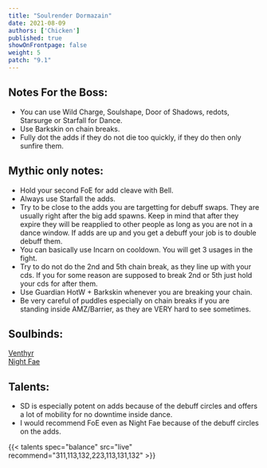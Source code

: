 ```yaml
---
title: "Soulrender Dormazain"
date: 2021-08-09
authors: ['Chicken']
published: true
showOnFrontpage: false
weight: 5
patch: "9.1"
---
```



## Notes For the Boss:
- You can use Wild Charge, Soulshape, Door of Shadows, redots, Starsurge or Starfall for Dance. 
- Use Barkskin on chain breaks.
- Fully dot the adds if they do not die too quickly, if they do then only sunfire them.

## Mythic only notes:
- Hold your second FoE for add cleave with Bell.
- Always use Starfall the adds.
- Try to be close to the adds you are targetting for debuff swaps. They are usually right after the big add spawns. Keep in mind that after they expire they will be reapplied to other people as long as you are not in a dance window. If adds are up and you get a debuff your job is to double debuff them. 
- You can basically use Incarn on cooldown. You will get 3 usages in the fight.
- Try to do not do the 2nd and 5th chain break, as they line up with your cds. If you for some reason are supposed to break 2nd or 5th just hold your cds for after them.
- Use Guardian HotW + Barkskin whenever you are breaking your chain.
- Be very careful of puddles especially on chain breaks if you are standing inside AMZ/Barrier, as they are VERY hard to see sometimes.

## Soulbinds:
[Venthyr](https://ptr.wowhead.com/soulbind-calc/venthyr/theotar-the-mad-duke/druid/AwCWb74CBTUgCBU1yggSBTWHCCUy4ggjBTJJCBV2AAg1Mj8I)
<br>[Night Fae](https://ptr.wowhead.com/soulbind-calc/night-fae/niya/druid/AwCW5b4CBTXKCCU1IAgTBTXGCBUy5AglMuIIIhUySQgldgAI)

## Talents:
- SD is especially potent on adds because of the debuff circles and offers a lot of mobility for no downtime inside dance.
- I would recommend FoE even as Night Fae because of the debuff circles on the adds.

{{< talents spec="balance" src="live" recommend="311,113,132,223,113,131,132" >}}

